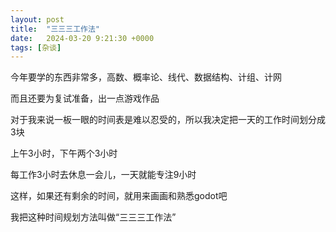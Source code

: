 ```yaml
---
layout: post
title:  "三三三工作法"
date:   2024-03-20 9:21:30 +0000
tags: [杂谈]
---
```


今年要学的东西非常多，高数、概率论、线代、数据结构、计组、计网

而且还要为复试准备，出一点游戏作品

对于我来说一板一眼的时间表是难以忍受的，所以我决定把一天的工作时间划分成3块

上午3小时，下午两个3小时

每工作3小时去休息一会儿，一天就能专注9小时

这样，如果还有剩余的时间，就用来画画和熟悉godot吧

我把这种时间规划方法叫做“三三三工作法”
